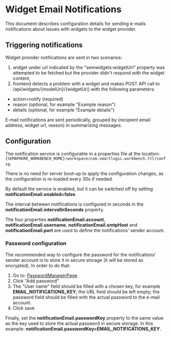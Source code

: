 # Widget Email Notifications

This document describes configuration details for sending e-mails notifications about issues with
widgets to the widget provider.

## Triggering notifications

Widget provider notifications are sent in two scenarios:

1. widget under url indicated by the "semwidgets:widgetUrl" property was attempted to be fetched
but the provider didn't respond with the widget content,
1. frontend detects a problem with a widget and makes POST API call to
<host>/api/widgets/{modelUri}/{widgetUri} with the following parameters:
  + action=notify (required)
  + reason (optional, for example "Example reason")
  + details (optional, for example "Example details")

E-mail notifications are sent periodically, grouped by (recipient email address, widget url, reason)
in summarizing messages.

## Configuration

The notification service is configurable in a properties file at the location:
``{SEMAPHORE_WORKBENCH_HOME}/workspace/com.smartlogic.workbench.ttl/config``.

There is no need for server boot-up to apply the configuration changes, as the configuration is
re-loaded every 30s if needed.

By default the service is enabled, but it can be switched off by setting
**notificationEmail.enabled=false**.

The interval between notifications is configured in seconds in the
**notificationEmail.intervalInSeconds** property.

The four properties **notificationEmail.account**, **notificationEmail.username**,
**notificationEmail.smtpHost** and **notificationEmail.port** are used to define the
notifications' sender account.

### Password configuration

The recommended way to configure the password for the notifications' sender account
is to store it in secure storage (it will be stored as encrypted). In order to do that:

1. Go to: [PasswordManagerPage](http://localhost:9080/tbl/swp?_viewClass=pwadmin:PasswordManagerPage)
1. Click "Add password"
1. The "User name" field should be filled with a chosen key, for example
**EMAIL\_NOTIFICATIONS\_KEY**; the URL field should be left empty; the password field
should be filled with the actual password to the e-mail account.
1. Click save

Finally, set the **notificationEmail.passwordKey** property to the same value as the
key used to store the actual password in secure storage. In this example:
**notificationEmail.passwordKey=EMAIL\_NOTIFICATIONS\_KEY**.

